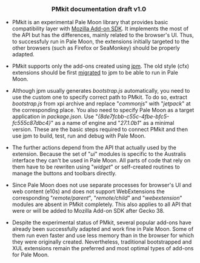<h3 align="center">PMkit documentation draft v1.0</h3>

* PMkit is an experimental Pale Moon library that provides basic compatibility layer with [Mozilla Add-on SDK](https://developer.mozilla.org/en-US/Add-ons/SDK). It implements the most of the API but has the differences, mainly related to the browser's UI. Thus, to successfuly run in Pale Moon, the extensions initially targeted to the other browsers (such as Firefox or SeaMonkey) should be properly adapted.

* PMkit supports only the add-ons created using [jpm](https://developer.mozilla.org/en-US/Add-ons/SDK/Tools/jpm). The old style (cfx) extensions should be first [migrated](https://developer.mozilla.org/en-US/Add-ons/SDK/Tools/cfx_to_jpm) to jpm to be able to run in Pale Moon.

* Although jpm usually generates *bootstrap.js* automatically, you need to use the custom one to specify correct path to PMkit. To do so, extract *bootstrap.js* from xpi archive and replace "*commonjs*" with "*jetpack*" at the corresponding place. You also need to specify Pale Moon as a target application in *package.json*. Use "*{8de7fcbb-c55c-4fbe-bfc5-fc555c87dbc4}*" as a name of engine and "*27.1.0b1*" as a minimal version. These are the basic steps required to connect PMkit and then use jpm to build, test, run and debug with Pale Moon.

* The further actions depend from the API that actually used by the extension. Because the set of "*ui*" modules is specific to the Australis interface they can't be used in Pale Moon. All parts of code that rely on them have to be rewriten using "*widget*" or self-created routines to manage the buttons and toolbars directly.

* Since Pale Moon does not use separate processes for browser's UI and web content (e10s) and does not support WebExtensions the corresponding "*remote/parent*", "*remote/child*" and "*webextension*" modules are absent in PMkit completely. This also applies to all API that were or will be added to Mozilla Add-on SDK after Gecko 38.

* Despite the experimental status of PMkit, several popular add-ons have already been successfully adapted and work fine in Pale Moon. Some of them run even faster and use less memory than in the browser for which they were originally created. Nevertheless, traditional bootstrapped and XUL extensions remain the preferred and most optimal types of add-ons for Pale Moon.
